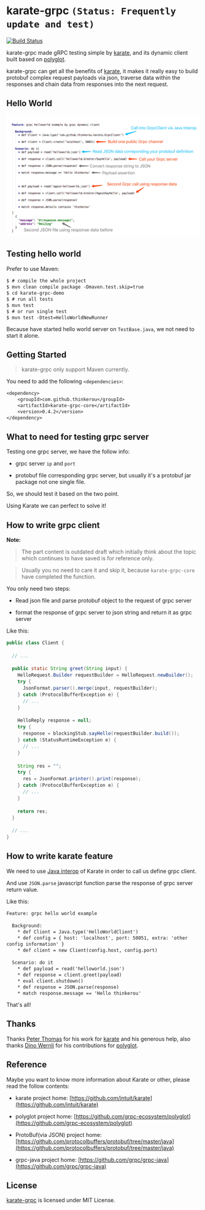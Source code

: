 # karate-grpc `(Status: Frequently update and test)`

[![Build Status](https://api.travis-ci.org/thinkerou/karate-grpc.svg)](https://travis-ci.org/thinkerou/karate-grpc)

karate-grpc made gRPC testing simple by [karate](https://github.com/intuit/karate), and its dynamic client built based on [polyglot](https://github.com/grpc-ecosystem/polyglot).

karate-grpc can get all the benefits of [karate](https://github.com/intuit/karate#features), it makes it really easy to build protobuf complex request payloads via json, traverse data within the responses and chain data from responses into the next request.

## Hello World
<a href="https://github.com/thinkerou/karate-grpc/blob/master/karate-grpc-demo/src/test/java/demo/helloworld/helloworld-new.feature"><img src="karate-grpc-demo/src/test/resources/karate-grpc-hello-world.png" /></a>

## Testing hello world

Prefer to use Maven:

```
$ # compile the whole project
$ mvn clean compile package -Dmaven.test.skip=true
$ cd karate-grpc-demo
$ # run all tests
$ mvn test
$ # or run single test
$ mvn test -Dtest=HelloWorldNewRunner
```

Because have started hello world server on `TestBase.java`, we not need to start it alone.

## Getting Started

> karate-grpc only support Maven currently.

You need to add the following `<dependencies>`:

```maven
<dependency>
    <groupId>com.github.thinkerou</groupId>
    <artifactId>karate-grpc-core</artifactId>
    <version>0.4.2</version>
</dependency>
```

## What to need for testing grpc server

Testing one grpc server, we have the follow info:

- grpc server `ip` and `port`

- protobuf file corresponding grpc server, but usually it's a protobuf jar package not one single file.

So, we should test it based on the two point.

Using Karate we can perfect to solve it!

## How to write grpc client

**Note:**

> The part content is outdated draft which initially think about the topic which continues to have saved is for reference only.

> Usually you no need to care it and skip it, because `karate-grpc-core` have completed the function.

You only need two steps:

- Read json file and parse protobuf object to the request of grpc server

- format the response of grpc server to json string and return it as grpc server

Like this:

```java
public class Client {

  // ...

  public static String greet(String input) {
    HelloRequest.Builder requestBuilder = HelloRequest.newBuilder();
    try {
      JsonFormat.parser().merge(input, requestBuilder);
    } catch (ProtocolBufferException e) {
      // ...
    }

    HelloReply response = null;
    try {
      response = blockingStub.sayHello(requestBuilder.build());
    } catch (StatusRuntimeException e) {
      // ...
    }

    String res = "";
    try {
      res = JsonFormat.printer().print(response);
    } catch (ProtocolBufferException e) {
      // ...
    }

    return res;
  }

  // ...
}

```

## How to write karate feature

We need to use [Java interop](https://github.com/intuit/karate#java-interop) of Karate in order to call us define grpc client.

And use `JSON.parse` javascript function parse the response of grpc server return value.

Like this:

```
Feature: grpc hello world example

  Background:
    * def Client = Java.type('HelloWorldClient')
    * def config = { host: 'localhost', port: 50051, extra: 'other config information' }
    * def client = new Client(config.host, config.port)

  Scenario: do it
    * def payload = read('helloworld.json')
    * def response = client.greet(payload)
    * eval client.shutdown()
    * def response = JSON.parse(response)
    * match response.message == 'Hello thinkerou'
```

That's all!

## Thanks 

Thanks [Peter Thomas](https://github.com/ptrthomas) for his work for [karate](https://github.com/intuit/karate) and his generous help, also thanks [Dino Wernli](https://github.com/dinowernli) for his contributions for [polyglot](https://github.com/grpc-ecosystem/polyglot).

## Reference

Maybe you want to know more information about Karate or other, please read the follow contents:

- karate project home: [https://github.com/intuit/karate](https://github.com/intuit/karate)

- polyglot project home: [https://github.com/grpc-ecosystem/polyglot](https://github.com/grpc-ecosystem/polyglot)

- ProtoBuf(via JSON) project home: [https://github.com/protocolbuffers/protobuf/tree/master/java](https://github.com/protocolbuffers/protobuf/tree/master/java)

- grpc-java project home: [https://github.com/grpc/grpc-java](https://github.com/grpc/grpc-java)

## License

[karate-grpc](https://thinkerou.com/karate-grpc/) is licensed under MIT License.